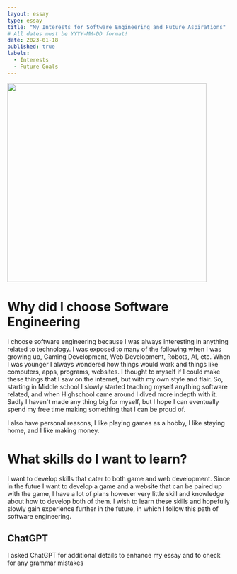 ```yaml
---
layout: essay
type: essay
title: "My Interests for Software Engineering and Future Aspirations"
# All dates must be YYYY-MM-DD format!
date: 2023-01-18
published: true
labels:
  - Interests
  - Future Goals
---
```


<p>
<img width="450px" class="image-fluid" src="https://coderanch.com/t/456377/a/401/javascript-java.jpg">
</p>

<h1>
Why did I choose Software Engineering
</h1>

I choose software engineering because I was always interesting in anything related to technology. I was exposed to many of the following when I was growing up, Gaming Development, Web Development, Robots, AI, etc. When I was younger I always wondered how things would work and things like computers, apps, programs, websites. I thought to myself if I could make these things that I saw on the internet, but with my own style and flair. So, starting in Middle school I slowly started teaching myself anything software related, and when Highschool came around I dived more indepth with it. Sadly I haven't made any thing big for myself, but I hope I can eventually spend my free time making something that I can be proud of. 

I also have personal reasons, I like playing games as a hobby, I like staying home, and I like making money.


<h1>
What skills do I want to learn?
</h1>

I want to develop skills that cater to both game and web development. Since in the futue I want to develop a game and a website that can be paired up with the game, I have a lot of plans however very little skill and knowledge about how to develop both of them. I wish to learn these skills and hopefully slowly gain experience further in the future, in which I follow this path of software engineering.

<h2>
ChatGPT
</h2>
I asked ChatGPT for additional details to enhance my essay and to check for any grammar mistakes

